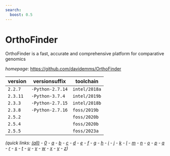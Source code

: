 ```yaml
---
search:
  boost: 0.5
---
```

# OrthoFinder

OrthoFinder is a fast, accurate and comprehensive platform for comparative genomics

*homepage*: <https://github.com/davidemms/OrthoFinder>

version | versionsuffix | toolchain
--------|---------------|----------
``2.2.7`` | ``-Python-2.7.14`` | ``intel/2018a``
``2.3.11`` | ``-Python-3.7.4`` | ``intel/2019b``
``2.3.3`` | ``-Python-2.7.15`` | ``intel/2018b``
``2.3.8`` | ``-Python-2.7.16`` | ``foss/2019b``
``2.5.2`` |  | ``foss/2020b``
``2.5.4`` |  | ``foss/2020b``
``2.5.5`` |  | ``foss/2023a``


*(quick links: [(all)](../index.md) - [0](../0/index.md) - [a](../a/index.md) - [b](../b/index.md) - [c](../c/index.md) - [d](../d/index.md) - [e](../e/index.md) - [f](../f/index.md) - [g](../g/index.md) - [h](../h/index.md) - [i](../i/index.md) - [j](../j/index.md) - [k](../k/index.md) - [l](../l/index.md) - [m](../m/index.md) - [n](../n/index.md) - [o](../o/index.md) - [p](../p/index.md) - [q](../q/index.md) - [r](../r/index.md) - [s](../s/index.md) - [t](../t/index.md) - [u](../u/index.md) - [v](../v/index.md) - [w](../w/index.md) - [x](../x/index.md) - [y](../y/index.md) - [z](../z/index.md))*

